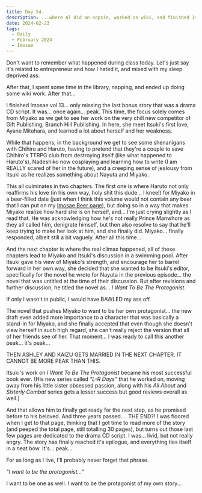 ```yaml
---
title: Day 54.
description: ...where Al did an oopsie, worked on wiki, and finished Imosae volume 13.
date: 2024-02-23
tags: 
  - Daily
  - February 2024
  - Imosae
---
```


Don't want to remember what happened during class today. Let's just say it's related to entrepreneur and how I hated it, and mixed with my sleep deprived ass.

After that, I spent some time in the library, napping, and ended up doing some wiki work. After that...

I finished Imosae vol 13... only missing the last bonus story that was a drama CD script. It was... once again... peak. This time, the focus solely comes from Miyako as we get to see her work on the very chill new competitor of Gift Publishing, Branch Hill Publishing. In here, she meet Itsuki's first love, Ayane Mitohara, and learned a lot about herself and her weakness.

While that happens, in the background we get to see some shenanigans with Chihiro and Haruto, having to pretend that they're a couple to save Chihiro's TTRPG club from destroying itself (like what happened to Haruto's), Nadeshiko now cosplaying and learning how to write (I am REALLY scared of her in the future), and a creeping sense of jealousy from Itsuki as he realizes something about Nayuta and Miyako.

This all culminates in two chapters. The first one is where Haruto not only reaffirms his love (in his own way, holy shit this dude... I kneel) for Miyako in a beer-filled date (just when I think this volume would not contain any beer that I can put on my [Imosae Beer page](https://alwaysnever-25.github.io/beer.html)), but doing so in a way that makes Miyako realize how hard she is on herself, and... I'm just crying slightly as I read that. He was acknowledging how he's not really Prince Manwhore as they all called him, denigrate himself, but then also resolve to say that he'll keep trying to make her look at him, and she finally did. Miyako... finally responded, albeit still a bit vaguely. After all this time...

And the next chapter is where the real climax happened, all of these chapters lead to Miyako and Itsuki's discussion in a swimming pool. After Itsuki gave his view of Miyako's strength, and encourage her to barrel forward in her own way, she decided that she wanted to be Itsuki's editor, specifically for the novel he wrote for Nayuta in the previous episode... the novel that was untitled at the time of their discussion. But after revisions and further discussion, he titled the novel as... *I Want To Be The Protagonist*.

If only I wasn't in public, I would have BAWLED my ass off.

The novel that pushes Miyako to want to be her own protagonist... the new draft even added more importance to a character that was basically a stand-in for Miyako, and she finally accepted that even though she doesn't view herself in such high regard, she can't really reject the version that all of her friends see of her. That moment... I was ready to call this another peak... it's peak...

THEN ASHLEY AND KAIZU GETS MARRIED IN THE NEXT CHAPTER. IT CANNOT BE MORE PEAK THAN THIS.

Itsuki's work on *I Want To Be The Protagonist* became his most successful book ever. (His new series called *"L-R Days"* that he worked on, moving away from his little sister obsessed passion, along with his *All About* and *Sisterly Combat* series gets a lesser success but good reviews overall as well.)

And that allows him to finally get ready for the next step, as he promised before to his beloved. And three years passed.... THE END?! I was floored when I get to that page, thinking that I got time to read more of the story (and peeped the total page, still totalling 30 pages), but turns out those last few pages are dedicated to the drama CD script. I was... livid, but not really angry. The story has finally reached it's epilogue, and everything ties itself in a neat bow. It's... peak...

For as long as I live, I'll probably never forget that phrase. 

*"I want to be the protagonist..."*

I want to be one as well. I want to be the protagonist of my own story...